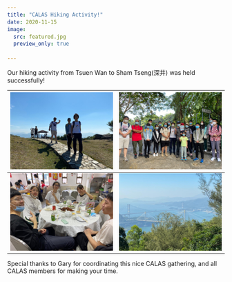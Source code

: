 ```yaml
---
title: "CALAS Hiking Activity!"
date: 2020-11-15
image:
  src: featured.jpg
  preview_only: true

---
```

Our hiking activity from Tsuen Wan to Sham Tseng(深井) was held successfully!


<!--more-->

| ![](image1.jpg) | ![](image2.jpg) |
|-----------------|-----------------|
| ![](image3.jpg) | ![](image4.jpg) |
Special thanks to Gary for coordinating this nice CALAS gathering, and all CALAS members for making your time.